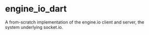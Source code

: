 # engine_io_dart

A from-scratch implementation of the engine.io client and server, the system
underlying socket.io.

